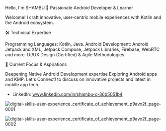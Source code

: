Hello, I'm SHAMBU 👋 Passionate Android Developer & Learner

Welcome! I craft innovative, user-centric mobile experiences with Kotlin and the Android ecosystem.

🛠️ Technical Expertise

Programming Languages: Kotlin, Java.
Android Development: Android Jetpack and XML, Jetpack Compose, Jetpack Libraries, Firebase, WebRTC and more.
UI/UX Design (Certified) & Agile Methodologies

🌱 Current Focus & Aspirations

Deepening Native Android Development expertise
Exploring Android apps and KMP.
Let's Connect! to discuss on innovative projects and latest in mobile app tech.

- LinkedIn: www.linkedin.com/in/shambu-c-36b5051b4 

![digital-skills-user-experience_certificate_of_achievement_p9avx2f_page-0001](https://github.com/shambuchandran/shambuchandran/assets/142157293/20a2fd31-5b17-4556-b500-18fcfce13c1f)

![digital-skills-user-experience_certificate_of_achievement_p9avx2f_page-0002](https://github.com/shambuchandran/shambuchandran/assets/142157293/d88fb07a-3981-4462-b756-0d5a8778ede8)

